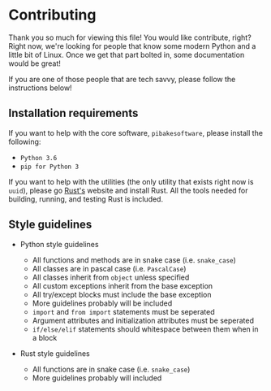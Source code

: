 # Contributing

Thank you so much for viewing this file! You would like contribute, right? Right now, we're looking for people
that know some modern Python and a little bit of Linux. Once we get that part bolted in, some documentation would be great!

If you are one of those people that are tech savvy, please follow the instructions below!

## Installation requirements
If you want to help with the core software, `pibakesoftware`, please install the following:
* `Python 3.6`
* `pip for Python 3`

If you want to help with the utilities (the only utility that exists right now is `uuid`), please go [Rust's](https://rust-lang.org) website and install Rust. All the tools needed for building, running, and testing Rust is included.

## Style guidelines
- Python style guidelines
  - All functions and methods are in snake case (i.e. `snake_case`)
  - All classes are in pascal case (i.e. `PascalCase`)
  - All classes inherit from `object` unless specified
  - All custom exceptions inherit from the base exception
  - All try/except blocks must include the base exception
  - More guidelines probably will be included
  - `import` and `from import` statements must be seperated
  - Argument attributes and initialization attributes must be seperated
  - `if/else/elif` statements should whitespace between them when in a block

- Rust style guidelines
  - All functions are in snake case (i.e. `snake_case`)
  - More guidelines probably will included
